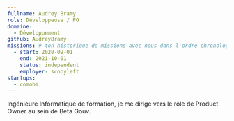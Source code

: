 ```yaml
---
fullname: Audrey Bramy
role: Développeuse / PO
domaine:
  - Développement
github: AudreyBramy
missions: # ton historique de missions avec nous dans l'ordre chronologique. Remplis déjà la première pour commencer !
  - start: 2020-09-01
    end: 2021-10-01
    status: independent
    employer: scopyleft
startups: 
  - comobi
---
```


Ingénieure Informatique de formation, je me dirige vers le rôle de Product Owner au sein de Beta Gouv.
